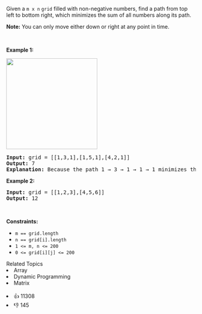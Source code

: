 <p>Given a <code>m x n</code> <code>grid</code> filled with non-negative numbers, find a path from top left to bottom right, which minimizes the sum of all numbers along its path.</p>

<p><strong>Note:</strong> You can only move either down or right at any point in time.</p>

<p>&nbsp;</p> 
<p><strong class="example">Example 1:</strong></p> 
<img alt="" src="https://assets.leetcode.com/uploads/2020/11/05/minpath.jpg" style="width: 242px; height: 242px;" /> 
<pre>
<strong>Input:</strong> grid = [[1,3,1],[1,5,1],[4,2,1]]
<strong>Output:</strong> 7
<strong>Explanation:</strong> Because the path 1 → 3 → 1 → 1 → 1 minimizes the sum.
</pre>

<p><strong class="example">Example 2:</strong></p>

<pre>
<strong>Input:</strong> grid = [[1,2,3],[4,5,6]]
<strong>Output:</strong> 12
</pre>

<p>&nbsp;</p> 
<p><strong>Constraints:</strong></p>

<ul> 
 <li><code>m == grid.length</code></li> 
 <li><code>n == grid[i].length</code></li> 
 <li><code>1 &lt;= m, n &lt;= 200</code></li> 
 <li><code>0 &lt;= grid[i][j] &lt;= 200</code></li> 
</ul>

<div><div>Related Topics</div><div><li>Array</li><li>Dynamic Programming</li><li>Matrix</li></div></div><br><div><li>👍 11308</li><li>👎 145</li></div>